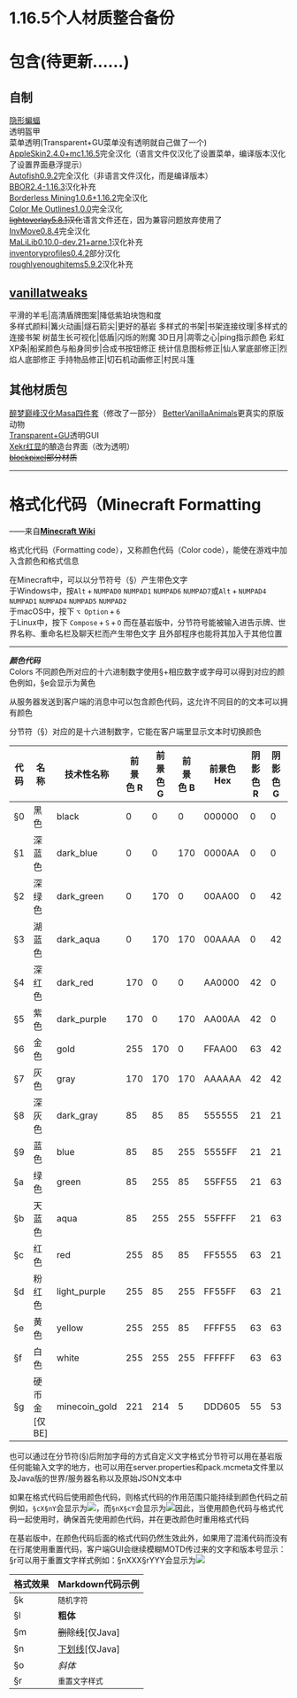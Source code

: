 # 1.16.5个人材质整合备份  
# 包含(待更新……)  
## 自制  
[隐形蝙蝠](https://github.com/Oururis/IBat)  
透明盔甲  
菜单透明(Transparent+GU菜单没有透明就自己做了一个)  
[AppleSkin2.4.0+mc1.16.5](https://minecraft.curseforge.com/projects/appleskin)完全汉化（语言文件仅汉化了设置菜单，编译版本汉化了设置界面悬浮提示）  
[Autofish0.9.2](https://minecraft.curseforge.com/projects/autofish)完全汉化（非语言文件汉化，而是编译版本）  
[BBOR2.4-1.16.3](https://www.curseforge.com/minecraft/mc-mods/bounding-box-outline-reloaded)汉化补充  
[Borderless Mining1.0.6+1.16.2](https://github.com/comp500/BorderlessMining)完全汉化  
[Color Me Outlines1.0.0](https://www.curseforge.com/minecraft/mc-mods/color-me-outlines)完全汉化  
~~[lightoverlay5.8.1](https://www.curseforge.com/minecraft/mc-mods/light-overlay)汉化~~语言文件还在，因为兼容问题放弃使用了  
[InvMove0.8.4](https://github.com/PieKing1215/InvMove)完全汉化  
[MaLiLib0.10.0-dev.21+arne.1](https://www.curseforge.com/minecraft/mc-mods/malilib)汉化补充  
[inventoryprofiles0.4.2](https://www.curseforge.com/minecraft/mc-mods/inventory-profiles)部分汉化  
[roughlyenoughitems5.9.2](https://www.curseforge.com/minecraft/mc-mods/roughly-enough-items)汉化补充  

## [vanillatweaks](https://vanillatweaks.net/picker/resource-packs/)  
平滑的羊毛|高清盾牌图案|降低紫珀块饱和度  
多样式颜料|篝火动画|燧石箭尖|更好的基岩
多样式的书架|书架连接纹理|多样式的连接书架
树苗生长可视化|低盾|闪烁的附魔
3D日月|凋零之心|ping指示颜色
彩虹XP条|船桨颜色与船身同步|合成书按钮修正
统计信息图标修正|仙人掌底部修正|烈焰人底部修正
手持物品修正|切石机动画修正|村民斗篷  
## 其他材质包  
[醉梦巅峰汉化Masa四件套](https://space.bilibili.com/13205801)（修改了一部分）
[BetterVanillaAnimals](https://www.curseforge.com/minecraft/texture-packs/better-vanilla-animals)更真实的原版动物  
[Transparent+GU](https://www.curseforge.com/minecraft/texture-packs/transparent-gui-ultimate)透明GUI  
[Xekr红显](https://www.curseforge.com/minecraft/texture-packs/xekr-redstone-display)的酿造台界面（改为透明）  
~~[blockpixel](https://www.curseforge.com/minecraft/texture-packs/blockpixel)部分材质~~  

---

# 格式化代码（Minecraft Formatting
——来自[**Minecraft Wiki**](https://minecraft.fandom.com/zh/wiki/%E6%A0%BC%E5%BC%8F%E5%8C%96%E4%BB%A3%E7%A0%81#%E9%A2%9C%E8%89%B2%E4%BB%A3%E7%A0%81)  

格式化代码（Formatting code），又称颜色代码（Color code），能使在游戏中加入含颜色和格式信息

在Minecraft中，可以以分节符号（§）产生带色文字  
于Windows中，按`Alt` + `NUMPAD0` `NUMPAD1` `NUMPAD6` `NUMPAD7`或`Alt` + `NUMPAD4` `NUMPAD1` `NUMPAD4` `NUMPAD5` `NUMPAD2`  
于macOS中，按下 `⌥ Option` + `6`  
于Linux中，按下 `Compose` + `S` + `O` 
而在基岩版中，分节符号能被输入进告示牌、世界名称、重命名栏及聊天栏而产生带色文字 且外部程序也能将其加入于其他位置

---
***颜色代码***  
Colors
不同颜色所对应的十六进制数字使用§+相应数字或字母可以得到对应的颜色例如，§e会显示为黄色

从服务器发送到客户端的消息中可以包含颜色代码，这允许不同目的的文本可以拥有颜色

分节符（§）对应的是十六进制数字，它能在客户端里显示文本时切换颜色

| 代码 | 名称         | 技术性名称    | 前景色 R | 前景色 G | 前景色 B | 前景色 Hex | 阴影色 R | 阴影色 G | 阴影色 B | 阴影色 Hex |
| ---- | ------------ | ------------- | -------- | -------- | -------- | ---------- | -------- | -------- | -------- | ---------- |
| §0   | 黑色         | black         | 0        | 0        | 0        | 000000     | 0        | 0        | 0        | 000000     |
| §1   | 深蓝色       | dark_blue     | 0        | 0        | 170      | 0000AA     | 0        | 0        | 42       | 00002A     |
| §2   | 深绿色       | dark_green    | 0        | 170      | 0        | 00AA00     | 0        | 42       | 0        | 002A00     |
| §3   | 湖蓝色       | dark_aqua     | 0        | 170      | 170      | 00AAAA     | 0        | 42       | 42       | 002A2A     |
| §4   | 深红色       | dark_red      | 170      | 0        | 0        | AA0000     | 42       | 0        | 0        | 2A0000     |
| §5   | 紫色         | dark_purple   | 170      | 0        | 170      | AA00AA     | 42       | 0        | 42       | 2A002A     |
| §6   | 金色         | gold          | 255      | 170      | 0        | FFAA00     | 63       | 42       | 0        | 3F2A00     |
| §7   | 灰色         | gray          | 170      | 170      | 170      | AAAAAA     | 42       | 42       | 42       | 2A2A2A     |
| §8   | 深灰色       | dark_gray     | 85       | 85       | 85       | 555555     | 21       | 21       | 21       | 151515     |
| §9   | 蓝色         | blue          | 85       | 85       | 255      | 5555FF     | 21       | 21       | 63       | 15153F     |
| §a   | 绿色         | green         | 85       | 255      | 85       | 55FF55     | 21       | 63       | 21       | 153F15     |
| §b   | 天蓝色       | aqua          | 85       | 255      | 255      | 55FFFF     | 21       | 63       | 63       | 153F3F     |
| §c   | 红色         | red           | 255      | 85       | 85       | FF5555     | 63       | 21       | 21       | 3F1515     |
| §d   | 粉红色       | light_purple  | 255      | 85       | 255      | FF55FF     | 63       | 21       | 63       | 3F153F     |
| §e   | 黄色         | yellow        | 255      | 255      | 85       | FFFF55     | 63       | 63       | 21       | 3F3F15     |
| §f   | 白色         | white         | 255      | 255      | 255      | FFFFFF     | 63       | 63       | 63       | 3F3F3F     |
| §g   | 硬币金[仅BE] | minecoin_gold | 221      | 214      | 5        | DDD605     | 55       | 53       | 1        | 373501     |

  
也可以通过在分节符(§)后附加字母的方式自定义文字格式分节符可以用在基岩版任何能输入文字的地方，也可以用在server.properties和pack.mcmeta文件里以及Java版的世界/服务器名称以及原始JSON文本中  

如果在格式代码后使用颜色代码，则格式代码的作用范围只能持续到颜色代码之前例如，`§cX§nY`会显示为![](https://s2.loli.net/2023/07/30/BoCRbW1jrImTiyg.png)，而`§nX§cY`会显示为![](https://s2.loli.net/2023/07/30/JlYNfvD3rFQaKR2.png)因此，当使用颜色代码与格式代码一起使用时，确保首先使用颜色代码，并在更改颜色时重用格式代码

在基岩版中，在颜色代码后面的格式代码仍然生效此外，如果用了混淆代码而没有在行尾使用重置代码，客户端GUI会继续模糊MOTD传过来的文字和版本号显示：
§r可以用于重置文字样式例如：§nXXX§rYYY会显示为![](https://s2.loli.net/2023/07/30/leKXmPT4cY8Li9s.png)

| 格式效果 | Markdown代码示例      |
| -------- | --------------------- |
| §k       | `随机字符`            |
| §l       | **粗体**              |
| §m       | ~~删除线~~[仅Java]    |
| §n       | <u>下划线</u>[仅Java] |
| §o       | *斜体*                |
| §r       | `重置文字样式`        |

